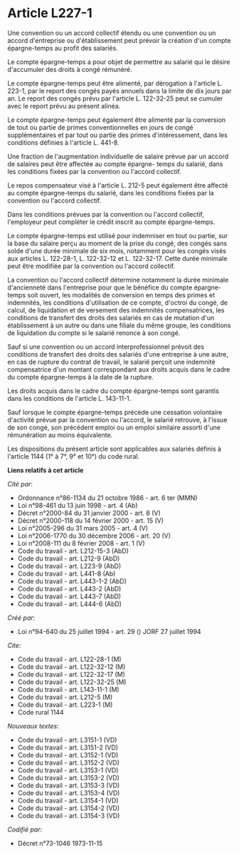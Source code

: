 # Article L227-1

Une convention ou un accord collectif étendu ou une convention ou un accord d'entreprise ou d'établissement peut prévoir la
création d'un compte épargne-temps au profit des salariés.

Le compte épargne-temps a pour objet de permettre au salarié qui le désire d'accumuler des droits à congé rémunéré.

Le compte épargne-temps peut être alimenté, par dérogation à l'article L. 223-1, par le report des congés payés annuels dans
la limite de dix jours par an. Le report des congés prévu par l'article L. 122-32-25 peut se cumuler avec le report prévu au
présent alinéa.

Le compte épargne-temps peut également être alimenté par la conversion de tout ou partie de primes conventionnelles en jours
de congé supplémentaires et par tout ou partie des primes d'intéressement, dans les conditions définies à l'article L. 441-8.

Une fraction de l'augmentation individuelle de salaire prévue par un accord de salaires peut être affectée au compte épargne-
temps du salarié, dans les conditions fixées par la convention ou l'accord collectif.

Le repos compensateur visé à l'article L. 212-5 peut également être affecté au compte épargne-temps du salarié, dans les
conditions fixées par la convention ou l'accord collectif.

Dans les conditions prévues par la convention ou l'accord collectif, l'employeur peut compléter le crédit inscrit au compte
épargne-temps.

Le compte épargne-temps est utilisé pour indemniser en tout ou partie, sur la base du salaire perçu au moment de la prise du
congé, des congés sans solde d'une durée minimale de six mois, notamment pour les congés visés aux articles L. 122-28-1, L.
122-32-12 et L. 122-32-17. Cette durée minimale peut être modifiée par la convention ou l'accord collectif.

La convention ou l'accord collectif détermine notamment la durée minimale d'ancienneté dans l'entreprise pour que le bénéfice
du compte épargne-temps soit ouvert, les modalités de conversion en temps des primes et indemnités, les conditions
d'utilisation de ce compte, d'octroi du congé, de calcul, de liquidation et de versement des indemnités compensatrices, les
conditions de transfert des droits des salariés en cas de mutation d'un établissement à un autre ou dans une filiale du même
groupe, les conditions de liquidation du compte si le salarié renonce à son congé.

Sauf si une convention ou un accord interprofessionnel prévoit des conditions de transfert des droits des salariés d'une
entreprise à une autre, en cas de rupture du contrat de travail, le salarié perçoit une indemnité compensatrice d'un montant
correspondant aux droits acquis dans le cadre du compte épargne-temps à la date de la rupture.

Les droits acquis dans le cadre du compte épargne-temps sont garantis dans les conditions de l'article L. 143-11-1.

Sauf lorsque le compte épargne-temps précède une cessation volontaire d'activité prévue par la convention ou l'accord, le
salarié retrouve, à l'issue de son congé, son précédent emploi ou un emploi similaire assorti d'une rémunération au moins
équivalente.

Les dispositions du présent article sont applicables aux salariés définis à l'article 1144 (1° à 7°, 9° et 10°) du code
rural.

**Liens relatifs à cet article**

_Cité par_:

  - Ordonnance n°86-1134 du 21 octobre 1986 - art. 6 ter (MMN)
  - Loi n°98-461 du 13 juin 1998 - art. 4 (Ab)
  - Décret n°2000-84 du 31 janvier 2000 - art. 8 (V)
  - Décret n°2000-118 du 14 février 2000 - art. 15 (V)
  - Loi n°2005-296 du 31 mars 2005 - art. 4 (V)
  - Loi n°2006-1770 du 30 décembre 2006 - art. 20 (V)
  - Loi n°2008-111 du 8 février 2008 - art. 1 (V)
  - Code du travail - art. L212-15-3 (AbD)
  - Code du travail - art. L212-9 (AbD)
  - Code du travail - art. L223-9 (AbD)
  - Code du travail - art. L441-8 (Ab)
  - Code du travail - art. L443-1-2 (AbD)
  - Code du travail - art. L443-2 (AbD)
  - Code du travail - art. L443-7 (AbD)
  - Code du travail - art. L444-6 (AbD)

_Créé par_:

  - Loi n°94-640 du 25 juillet 1994 - art. 29 () JORF 27 juillet 1994

_Cite_:

  - Code du travail - art. L122-28-1 (M)
  - Code du travail - art. L122-32-12 (M)
  - Code du travail - art. L122-32-17 (M)
  - Code du travail - art. L122-32-25 (M)
  - Code du travail - art. L143-11-1 (M)
  - Code du travail - art. L212-5 (M)
  - Code du travail - art. L223-1 (M)
  - Code rural 1144

_Nouveaux textes_:

  - Code du travail - art. L3151-1 (VD)
  - Code du travail - art. L3151-2 (VD)
  - Code du travail - art. L3152-1 (VD)
  - Code du travail - art. L3152-2 (VD)
  - Code du travail - art. L3153-1 (VD)
  - Code du travail - art. L3153-2 (VD)
  - Code du travail - art. L3153-3 (VD)
  - Code du travail - art. L3153-4 (VD)
  - Code du travail - art. L3154-1 (VD)
  - Code du travail - art. L3154-2 (VD)
  - Code du travail - art. L3154-3 (VD)

_Codifié par_:

  - Décret n°73-1046 1973-11-15

